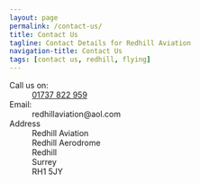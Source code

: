 ```yaml
---
layout: page
permalink: /contact-us/
title: Contact Us
tagline: Contact Details for Redhill Aviation
navigation-title: Contact Us
tags: [contact us, redhill, flying]
---
```


<div class="contact-us">
    <dl>
       <dt>Call us on:</dt>
       <dd><a href="tel:01737822959">01737 822 959</a></dd>
       <dt>Email:</dt>
       <dd>redhillaviation@aol.com</dd>
       <dt>Address</dt>
       <dd>Redhill Aviation</dd>
       <dd>Redhill Aerodrome</dd>
       <dd>Redhill</dd>
       <dd>Surrey</dd>
       <dd>RH1 5JY</dd>
    </dl>
</div>


